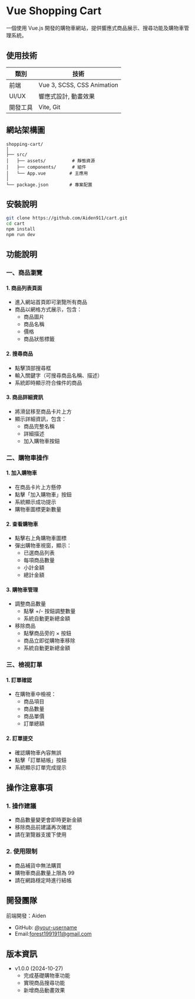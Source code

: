 
# Vue Shopping Cart

一個使用 Vue.js 開發的購物車網站，提供響應式商品展示、搜尋功能及購物車管理系統。

## 使用技術
|  類別   | 技術  |
|  ----  | ----  |
| 前端  | Vue 3, SCSS, CSS Animation |
| UI/UX | 響應式設計, 動畫效果 |
| 開發工具 | Vite, Git |

## 網站架構圖
```
shopping-cart/
│
├── src/
│   ├── assets/          # 靜態資源
│   ├── components/      # 組件
│   └── App.vue         # 主應用
│
└── package.json        # 專案配置
```

## 安裝說明
```bash
git clone https://github.com/Aiden911/cart.git
cd cart
npm install
npm run dev
```

## 功能說明

### 一、商品瀏覽

#### 1. 商品列表頁面
* 進入網站首頁即可瀏覽所有商品
* 商品以網格方式展示，包含：
   * 商品圖片
   * 商品名稱
   * 價格
   * 商品狀態標籤

#### 2. 搜尋商品
* 點擊頂部搜尋框
* 輸入關鍵字（可搜尋商品名稱、描述）
* 系統即時顯示符合條件的商品

#### 3. 商品詳細資訊
* 將滑鼠移至商品卡片上方
* 顯示詳細資訊，包含：
   * 商品完整名稱
   * 詳細描述
   * 加入購物車按鈕

### 二、購物車操作

#### 1. 加入購物車
* 在商品卡片上方懸停
* 點擊「加入購物車」按鈕
* 系統顯示成功提示
* 購物車圖標更新數量

#### 2. 查看購物車
* 點擊右上角購物車圖標
* 彈出購物車視窗，顯示：
   * 已選商品列表
   * 每項商品數量
   * 小計金額
   * 總計金額

#### 3. 購物車管理
* 調整商品數量
   * 點擊 +/- 按鈕調整數量
   * 系統自動更新總金額
* 移除商品
   * 點擊商品旁的 × 按鈕
   * 商品立即從購物車移除
   * 系統自動更新總金額

### 三、檢視訂單

#### 1. 訂單確認
* 在購物車中檢視：
   * 商品項目
   * 商品數量
   * 商品單價
   * 訂單總額

#### 2. 訂單提交
* 確認購物車內容無誤
* 點擊「訂單結帳」按鈕
* 系統顯示訂單完成提示

## 操作注意事項

### 1. 操作建議
* 商品數量變更會即時更新金額
* 移除商品前建議再次確認
* 請在瀏覽器支援下使用

### 2. 使用限制
* 商品補貨中無法購買
* 購物車商品數量上限為 99
* 請在網路穩定時進行結帳

## 開發團隊
前端開發：Aiden
- GitHub: [@your-username](https://github.com/Aiden911)
- Email:forest1991911@gmail.com

## 版本資訊
* v1.0.0 (2024-10-27)
  - 完成基礎購物車功能
  - 實現商品搜尋功能
  - 新增商品動畫效果



